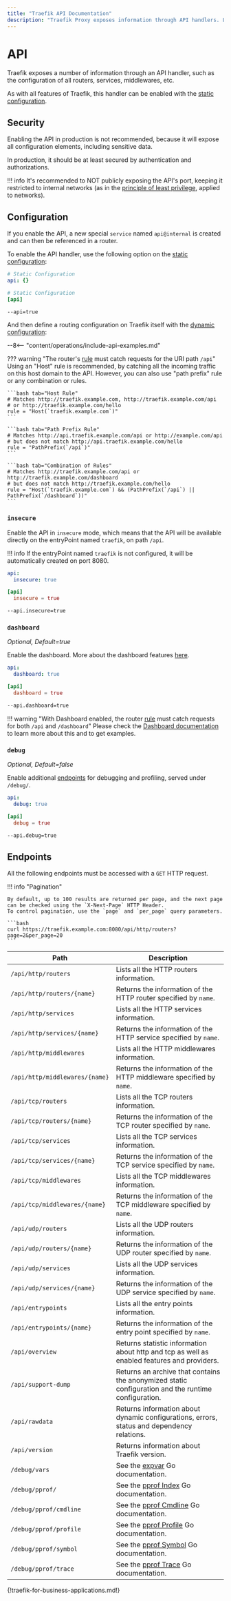 ```yaml
---
title: "Traefik API Documentation"
description: "Traefik Proxy exposes information through API handlers. Learn about the security, configuration, and endpoints of APIs. Read the technical documentation."
---
```


# API

Traefik exposes a number of information through an API handler, such as the configuration of all routers, services, middlewares, etc.

As with all features of Traefik, this handler can be enabled with the [static configuration](../getting-started/configuration-overview.md#the-static-configuration).

## Security

Enabling the API in production is not recommended, because it will expose all configuration elements,
including sensitive data.

In production, it should be at least secured by authentication and authorizations.

!!! info
    It's recommended to NOT publicly exposing the API's port, keeping it restricted to internal networks
    (as in the [principle of least privilege](https://en.wikipedia.org/wiki/Principle_of_least_privilege), applied to networks).

## Configuration

If you enable the API, a new special `service` named `api@internal` is created and can then be referenced in a router.

To enable the API handler, use the following option on the
[static configuration](../getting-started/configuration-overview.md#the-static-configuration):

```yaml tab="File (YAML)"
# Static Configuration
api: {}
```

```toml tab="File (TOML)"
# Static Configuration
[api]
```

```bash tab="CLI"
--api=true
```

And then define a routing configuration on Traefik itself with the
[dynamic configuration](../getting-started/configuration-overview.md#the-dynamic-configuration):

--8<-- "content/operations/include-api-examples.md"

??? warning "The router's [rule](../../routing/routers/#rule) must catch requests for the URI path `/api`"
    Using an "Host" rule is recommended, by catching all the incoming traffic on this host domain to the API.
    However, you can also use "path prefix" rule or any combination or rules.

    ```bash tab="Host Rule"
    # Matches http://traefik.example.com, http://traefik.example.com/api
    # or http://traefik.example.com/hello
    rule = "Host(`traefik.example.com`)"
    ```

    ```bash tab="Path Prefix Rule"
    # Matches http://api.traefik.example.com/api or http://example.com/api
    # but does not match http://api.traefik.example.com/hello
    rule = "PathPrefix(`/api`)"
    ```

    ```bash tab="Combination of Rules"
    # Matches http://traefik.example.com/api or http://traefik.example.com/dashboard
    # but does not match http://traefik.example.com/hello
    rule = "Host(`traefik.example.com`) && (PathPrefix(`/api`) || PathPrefix(`/dashboard`))"
    ```

### `insecure`

Enable the API in `insecure` mode, which means that the API will be available directly on the entryPoint named `traefik`, on path `/api`.

!!! info
    If the entryPoint named `traefik` is not configured, it will be automatically created on port 8080.

```yaml tab="File (YAML)"
api:
  insecure: true
```

```toml tab="File (TOML)"
[api]
  insecure = true
```

```bash tab="CLI"
--api.insecure=true
```

### `dashboard`

_Optional, Default=true_

Enable the dashboard. More about the dashboard features [here](./dashboard.md).

```yaml tab="File (YAML)"
api:
  dashboard: true
```

```toml tab="File (TOML)"
[api]
  dashboard = true
```

```bash tab="CLI"
--api.dashboard=true
```

!!! warning "With Dashboard enabled, the router [rule](../../routing/routers/#rule) must catch requests for both `/api` and `/dashboard`"
    Please check the [Dashboard documentation](./dashboard.md#dashboard-router-rule) to learn more about this and to get examples.

### `debug`

_Optional, Default=false_

Enable additional [endpoints](./api.md#endpoints) for debugging and profiling, served under `/debug/`.

```yaml tab="File (YAML)"
api:
  debug: true
```

```toml tab="File (TOML)"
[api]
  debug = true
```

```bash tab="CLI"
--api.debug=true
```

## Endpoints

All the following endpoints must be accessed with a `GET` HTTP request.

!!! info "Pagination"

    By default, up to 100 results are returned per page, and the next page can be checked using the `X-Next-Page` HTTP Header. 
    To control pagination, use the `page` and `per_page` query parameters.

    ```bash
    curl https://traefik.example.com:8080/api/http/routers?page=2&per_page=20
    ```

| Path                           | Description                                                                                         |
|--------------------------------|-----------------------------------------------------------------------------------------------------|
| `/api/http/routers`            | Lists all the HTTP routers information.                                                             |
| `/api/http/routers/{name}`     | Returns the information of the HTTP router specified by `name`.                                     |
| `/api/http/services`           | Lists all the HTTP services information.                                                            |
| `/api/http/services/{name}`    | Returns the information of the HTTP service specified by `name`.                                    |
| `/api/http/middlewares`        | Lists all the HTTP middlewares information.                                                         |
| `/api/http/middlewares/{name}` | Returns the information of the HTTP middleware specified by `name`.                                 |
| `/api/tcp/routers`             | Lists all the TCP routers information.                                                              |
| `/api/tcp/routers/{name}`      | Returns the information of the TCP router specified by `name`.                                      |
| `/api/tcp/services`            | Lists all the TCP services information.                                                             |
| `/api/tcp/services/{name}`     | Returns the information of the TCP service specified by `name`.                                     |
| `/api/tcp/middlewares`         | Lists all the TCP middlewares information.                                                          |
| `/api/tcp/middlewares/{name}`  | Returns the information of the TCP middleware specified by `name`.                                  |
| `/api/udp/routers`             | Lists all the UDP routers information.                                                              |
| `/api/udp/routers/{name}`      | Returns the information of the UDP router specified by `name`.                                      |
| `/api/udp/services`            | Lists all the UDP services information.                                                             |
| `/api/udp/services/{name}`     | Returns the information of the UDP service specified by `name`.                                     |
| `/api/entrypoints`             | Lists all the entry points information.                                                             |
| `/api/entrypoints/{name}`      | Returns the information of the entry point specified by `name`.                                     |
| `/api/overview`                | Returns statistic information about http and tcp as well as enabled features and providers.         |
| `/api/support-dump`            | Returns an archive that contains the anonymized static configuration and the runtime configuration. |
| `/api/rawdata`                 | Returns information about dynamic configurations, errors, status and dependency relations.          |
| `/api/version`                 | Returns information about Traefik version.                                                          |
| `/debug/vars`                  | See the [expvar](https://golang.org/pkg/expvar/) Go documentation.                                  |
| `/debug/pprof/`                | See the [pprof Index](https://golang.org/pkg/net/http/pprof/#Index) Go documentation.               |
| `/debug/pprof/cmdline`         | See the [pprof Cmdline](https://golang.org/pkg/net/http/pprof/#Cmdline) Go documentation.           |
| `/debug/pprof/profile`         | See the [pprof Profile](https://golang.org/pkg/net/http/pprof/#Profile) Go documentation.           |
| `/debug/pprof/symbol`          | See the [pprof Symbol](https://golang.org/pkg/net/http/pprof/#Symbol) Go documentation.             |
| `/debug/pprof/trace`           | See the [pprof Trace](https://golang.org/pkg/net/http/pprof/#Trace) Go documentation.               |

{!traefik-for-business-applications.md!}
